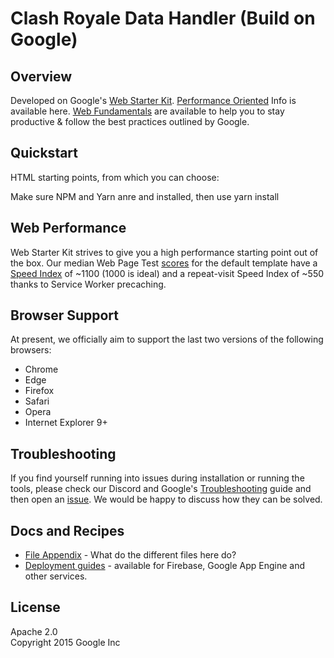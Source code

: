 # Clash Royale Data Handler (Build on Google)

## Overview

Developed on Google's [Web Starter Kit](https://developers.google.com/web/tools/starter-kit/).
[Performance Oriented](#web-performance) Info is available here.
[Web Fundamentals](https://developers.google.com/web/fundamentals/) are available to help you to stay productive & follow the best practices outlined by Google.

## Quickstart
HTML starting points, from which you can choose:

Make sure NPM and Yarn anre and installed, then use yarn install


## Web Performance

Web Starter Kit strives to give you a high performance starting point out of the box. Our median Web Page Test [scores](http://www.webpagetest.org/result/151201_VW_XYC/) for the default template have a [Speed Index](https://sites.google.com/a/webpagetest.org/docs/using-webpagetest/metrics/speed-index) of ~1100 (1000 is ideal) and a repeat-visit Speed Index of ~550 thanks to Service Worker precaching.

## Browser Support

At present, we officially aim to support the last two versions of the following browsers:

- Chrome
- Edge
- Firefox
- Safari
- Opera
- Internet Explorer 9+

## Troubleshooting

If you find yourself running into issues during installation or running the tools, please check our Discord and Google's [Troubleshooting](https://github.com/google/web-starter-kit/wiki/Troubleshooting) guide and then open an [issue](https://github.com/ramseymcgrath/ClashRoyaleDataService/issues). We would be happy to discuss how they can be solved.

## Docs and Recipes

- [File Appendix](https://github.com/google/web-starter-kit/blob/master/docs/file-appendix.md) - What do the different files here do?
- [Deployment guides](https://github.com/google/web-starter-kit/blob/master/docs/deploy.md) - available for Firebase, Google App Engine and other services.

## License

Apache 2.0  
Copyright 2015 Google Inc
